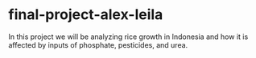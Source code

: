 # final-project-alex-leila
In this project we will be analyzing rice growth in Indonesia and how it is affected by inputs of phosphate, pesticides, and urea.
